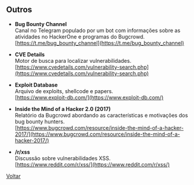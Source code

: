 ## Outros

- **Bug Bounty Channel**  
  Canal no Telegram populado por um bot com informações sobre as atividades no
  HackerOne e programas do Bugcrowd.  
  [https://t.me/bug_bounty_channel](https://t.me/bug_bounty_channel)

- **CVE Details**  
  Motor de busca para localizar vulnerabilidades.  
  [https://www.cvedetails.com/vulnerability-search.php](https://www.cvedetails.com/vulnerability-search.php)

- **Exploit Database**  
  Arquivo de exploits, shellcode e papers.  
  [https://www.exploit-db.com/](https://www.exploit-db.com/)

- **Inside the Mind of a Hacker 2.0 (2017)**  
  Relatório da Bugcrowd abordando as características e motivações dos bug
  bounty hunters.  
  [https://www.bugcrowd.com/resource/inside-the-mind-of-a-hacker-2017/](https://www.bugcrowd.com/resource/inside-the-mind-of-a-hacker-2017/)

- **/r/xss**  
  Discussão sobre vulnerabilidades XSS.  
  [https://www.reddit.com/r/xss/](https://www.reddit.com/r/xss/)

[Voltar](../)